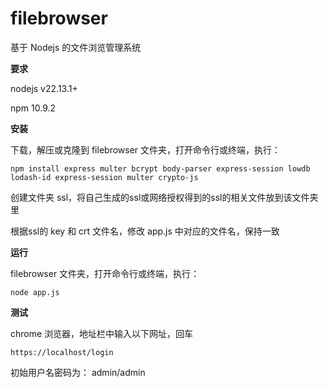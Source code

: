 # filebrowser

基于 Nodejs 的文件浏览管理系统

**要求**

nodejs v22.13.1+

npm 10.9.2

**安装**

下载，解压或克隆到 filebrowser 文件夹，打开命令行或终端，执行：
```
npm install express multer bcrypt body-parser express-session lowdb lodash-id express-session multer crypto-js
```
创建文件夹 ssl，将自己生成的ssl或网络授权得到的ssl的相关文件放到该文件夹里

根据ssl的 key 和 crt 文件名，修改 app.js 中对应的文件名，保持一致

**运行**

filebrowser 文件夹，打开命令行或终端，执行：
```
node app.js
```
**测试**

chrome 浏览器，地址栏中输入以下网址，回车
```
https://localhost/login
```
初始用户名密码为： admin/admin
